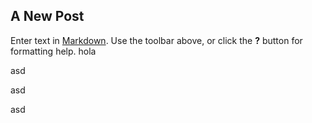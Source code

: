 ## A New Post

Enter text in [Markdown](http://daringfireball.net/projects/markdown/). Use the toolbar above, or click the **?** button for formatting help.
hola

asd

asd

asd
